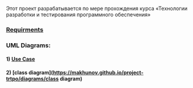 Этот проект разрабатывается по мере прохождения курса «Технологии разработки и тестирования программного обеспечения»

### [Requirments](https://makhunov.github.io/project-trtpo/Documents/requrements)

### UML Diagrams: 
#### 1) [Use Case](https://makhunov.github.io/project-trtpo/diagrams/Use%20Case)
#### 2) [class diagram](https://makhunov.github.io/project-trtpo/diagrams/class diagram)

  
